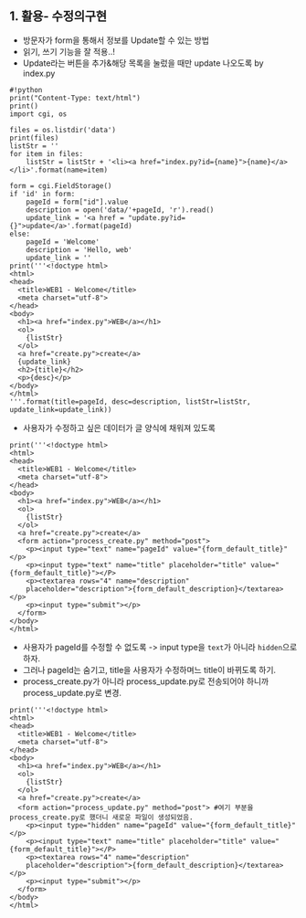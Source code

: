 ## 1. 활용- 수정의구현 <br>
+ 방문자가 form을 통해서 정보를 Update할 수 있는 방법 <br>
+ 읽기, 쓰기 기능을 잘 적용..! <br>
+ Update라는 버튼을 추가&해당 목록을 눌렀을 때만 update 나오도록 by index.py <br>
```
#!python
print("Content-Type: text/html")
print()
import cgi, os

files = os.listdir('data')
print(files)
listStr = ''
for item in files:
    listStr = listStr + '<li><a href="index.py?id={name}">{name}</a></li>'.format(name=item)

form = cgi.FieldStorage()
if 'id' in form:
    pageId = form["id"].value
    description = open('data/'+pageId, 'r').read()
    update_link = '<a href = "update.py?id={}">update</a>'.format(pageId)
else:
    pageId = 'Welcome'
    description = 'Hello, web'
    update_link = ''
print('''<!doctype html>
<html>
<head>
  <title>WEB1 - Welcome</title>
  <meta charset="utf-8">
</head>
<body>
  <h1><a href="index.py">WEB</a></h1>
  <ol>
    {listStr}
  </ol>
  <a href="create.py">create</a>
  {update_link}
  <h2>{title}</h2>
  <p>{desc}</p>
</body>
</html>
'''.format(title=pageId, desc=description, listStr=listStr, update_link=update_link))
```
+ 사용자가 수정하고 싶은 데이터가 글 양식에 채워져 있도록 <br>
```
print('''<!doctype html>
<html>
<head>
  <title>WEB1 - Welcome</title>
  <meta charset="utf-8">
</head>
<body>
  <h1><a href="index.py">WEB</a></h1>
  <ol>
    {listStr}
  </ol>
  <a href="create.py">create</a>
  <form action="process_create.py" method="post"> 
    <p><input type="text" name="pageId" value="{form_default_title}"</p>
    <p><input type="text" name="title" placeholder="title" value="{form_default_title}"></P>
    <p><textarea rows="4" name="description"
    placeholder="description">{form_default_description}</textarea></p>
    <p><input type="submit"></p>
  </form>
</body>
</html>
```
+ 사용자가 pageId를 수정할 수 없도록 -> input type을 `text`가 아니라 `hidden`으로 하자. <br>
+ 그러나 pageId는 숨기고, title을 사용자가 수정하며느 title이 바뀌도록 하기. <br>
+ process_create.py가 아니라 process_update.py로 전송되어야 하니까 process_update.py로 변경. <br>
```
print('''<!doctype html>
<html>
<head>
  <title>WEB1 - Welcome</title>
  <meta charset="utf-8">
</head>
<body>
  <h1><a href="index.py">WEB</a></h1>
  <ol>
    {listStr}
  </ol>
  <a href="create.py">create</a>
  <form action="process_update.py" method="post"> #여기 부분을 process_create.py로 했더니 새로운 파일이 생성되었음.
    <p><input type="hidden" name="pageId" value="{form_default_title}"</p>
    <p><input type="text" name="title" placeholder="title" value="{form_default_title}"></P>
    <p><textarea rows="4" name="description"
    placeholder="description">{form_default_description}</textarea></p>
    <p><input type="submit"></p>
  </form>
</body>
</html>
```


